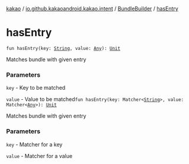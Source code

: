[kakao](../../index.md) / [io.github.kakaoandroid.kakao.intent](../index.md) / [BundleBuilder](index.md) / [hasEntry](./has-entry.md)

# hasEntry

`fun hasEntry(key: `[`String`](https://kotlinlang.org/api/latest/jvm/stdlib/kotlin/-string/index.html)`, value: `[`Any`](https://kotlinlang.org/api/latest/jvm/stdlib/kotlin/-any/index.html)`): `[`Unit`](https://kotlinlang.org/api/latest/jvm/stdlib/kotlin/-unit/index.html)

Matches bundle with given entry

### Parameters

`key` - Key to be matched

`value` - Value to be matched`fun hasEntry(key: Matcher<`[`String`](https://kotlinlang.org/api/latest/jvm/stdlib/kotlin/-string/index.html)`>, value: Matcher<`[`Any`](https://kotlinlang.org/api/latest/jvm/stdlib/kotlin/-any/index.html)`>): `[`Unit`](https://kotlinlang.org/api/latest/jvm/stdlib/kotlin/-unit/index.html)

Matches bundle with given entry

### Parameters

`key` - Matcher for a key

`value` - Matcher for a value